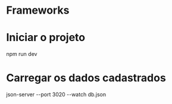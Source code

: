 
# Frameworks

# Iniciar o projeto
npm run dev
# Carregar os dados cadastrados
json-server --port 3020 --watch db.json

